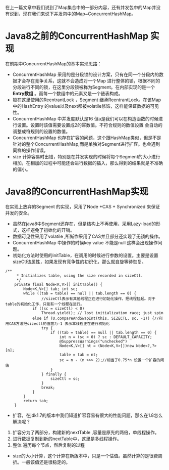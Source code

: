在上一篇文章中我们说到了Map集合中的一部分内容，还有并发包中的Map并没有说到，现在我们来说下并发包中的Map~ConcurrentHashMap。
# Java8之前的ConcurrentHashMap 实现
在前期中ConcurrentHashMap的基本实现思路：
* ConcurrentHashMap 采用的是分段锁的设计方案，只有在同一个分段内的数据才会存在竞争关系，这就不会造成对一个Map 进行整体的锁，根据不同的分段进行不同的锁，在这里分段锁被称为Segment。在内部实现的是一个**Entry数组** 。而每一个数组中的元素又是一个链表构成。
* 锁在这里使用的ReentrantLock ，Segment 继承ReentrantLock。在该Map中的HashEntry 的value以及next都被volatile修饰，这样能保证数据的可见性。
* ConcurrentHashMap  中并发度默认是16 但a是我们可以在构造函数的时候进行设置。设置时该值需要设置成2的幂数值。不符合规则的数值设置 会自动的调整成符规则的设置的数值。
* ConcurrentHashMap 也存在扩容的问题，这个跟HashMap类似，但是不是针对的整个ConcurrentHashMap,而是单独对Segment进行扩容。也会遇到同样的操作错误。
* size 计算容易时出错，特别是在并发实现的时候将每个Segment的大小进行相加，在相加的过程中可能还会进行数据的插入，那么得到的结果就是不准确的偏小。
# Java8的ConcurrentHashMap实现
在实现上放弃的Segment 的实现，采用了Node +CAS + Synchronized 来保证并发的安全。
* 虽然在java8中Segment还存在，但是结构上不再使用，采用Lazy-load的形式，这样避免了初始化的开销。
* 数据可见性采用了volatile ,所惭怍采用了CAS并且部分还实现了无锁的操作。
* ConcurrentHashMap 中操作的时候key value 不能是null 这样会出现操作问题。
* 初始化方法时使用的initTable，在调用的时候进行参数的设置。主要是设置sizeCtl该属性，如果发现有竞争性的初识化，那么就自旋等待恢复。
```
/**
     * Initializes table, using the size recorded in sizeCtl.
     */
    private final Node<K,V>[] initTable() {
        Node<K,V>[] tab; int sc;
        while ((tab = table) == null || tab.length == 0) {
                //sizeCtl表示有其他线程正在进行初始化操作，把线程挂起。对于table的初始化工作，只能有一个线程在进行。
            if ((sc = sizeCtl) < 0)
                Thread.yield(); // lost initialization race; just spin
            else if (U.compareAndSwapInt(this, SIZECTL, sc, -1)) {//利用CAS方法把sizectl的值置为-1 表示本线程正在进行初始化
                try {
                    if ((tab = table) == null || tab.length == 0) {
                        int n = (sc > 0) ? sc : DEFAULT_CAPACITY;
                        @SuppressWarnings("unchecked")
                        Node<K,V>[] nt = (Node<K,V>[])new Node<?,?>[n];
                        table = tab = nt;
                        sc = n - (n >>> 2);//相当于0.75*n 设置一个扩容的阈值
                    }
                } finally {
                    sizeCtl = sc;
                }
                break;
            }
        }
        return tab;
    }
```
* 扩容，在jdk1.7的版本中我们知道扩容容易有很大的性能问题，那么在1.8怎么解决呢？
 1. 扩容分为了两部分，构建新的nextTable ,容量是原先的两倍，单线程操作。
 2. 进行数据复制到新的nextTable中，这里是多线程操作。
 3. 整体 遍历每个节点，然后复制的过程
* size的大小计算，这个计算在新版本中，只是一个估值。虽然计算的是很费周折。一般该值还是很稳定的。


